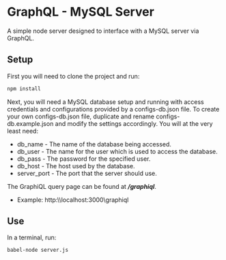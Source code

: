 # GraphQL - MySQL Server

A simple node server designed to interface with a MySQL server via GraphQL.

## Setup

First you will need to clone the project and run:

``` bash
npm install
```

Next, you will need a MySQL database setup and running with access credentials and configurations provided by a configs-db.json file. To create your own configs-db.json file, duplicate and rename configs-db.example.json and modify the settings accordingly. You will at the very least need:

* db_name - The name of the database being accessed.
* db_user - The name for the user which is used to access the database.
* db_pass - The password for the specified user.
* db_host - The host used by the database.
* server_port - The port that the server should use.

The GraphiQL query page can be found at **_/graphiql_**.

* Example: http:\\\\localhost:3000\graphiql

## Use
In a terminal, run:

``` bash
babel-node server.js
```
